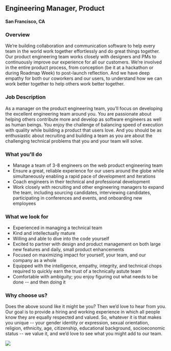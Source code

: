 ## Engineering Manager, Product 
#### San Francisco, CA

### Overview
We’re building collaboration and communication software to help every team in the world work together effortlessly and do great things together. Our product engineering team works closely with designers and PMs to continuously improve our experience for all our customers. We’re involved in the entire product process, from conception (be it at a hackathon or during Roadmap Week) to post-launch reflection. And we have deep empathy for both our coworkers and our users, to understand how we can work better together to help others work better together.

### Job Description
As a manager on the product engineering team, you’ll focus on developing the excellent engineering team around you. You are passionate about helping others contribute more and develop as software engineers as well as human beings. You enjoy the challenge of balancing speed of execution with quality while building a product that users love. And you should be as enthusiastic about recruiting and building a team as you are about the challenging technical problems that you and your team will solve.

### What you'll do
+ Manage a team of 3-8 engineers on the web product engineering team
+ Ensure a great, reliable experience for our users around the globe while simultaneously enabling a rapid pace of development and iterations
+ Coach engineers in their technical and professional development
+ Work closely with recruiting and other engineering managers to expand the team, including sourcing candidates, interviewing candidates, participating in conferences and events, and onboarding new employees

### What we look for
+ Experienced in managing a technical team
+ Kind and intellectually mature
+ Willing and able to dive into the code yourself
+ Excited to partner with design and product management on both large new features and daily, small product enhancements
+ Focused on maximizing impact for yourself, your team, and our company as a whole
+ Equipped with the intelligence, empathy, integrity, and technical chops required to quickly earn the trust of a technically astute team
+ Comfortable with ambiguity; you enjoy figuring out what needs to be done -- and then doing it

### Why choose us?
Does the above sound like it might be you? Then we’d love to hear from you. Our goal is to provide a hiring and working experience in which all people know they are equally respected and valued. So, whatever it is that makes you unique -- your gender identity or expression, sexual orientation, religion, ethnicity, age, citizenship, educational background, socioeconomic status -- we value it, and we’d love to see what you might add to our team.


[<img src='https://dabuttonfactory.com/button.png?t=Apply&f=Calibri-Bold&ts=24&tc=fff&tshs=1&tshc=000&hp=20&vp=8&c=5&bgt=gradient&bgc=3d85c6&ebgc=073763'>](https://letsrockit.co/users/auth/github?job_id=qxnhbme-engineering-manager-product)
